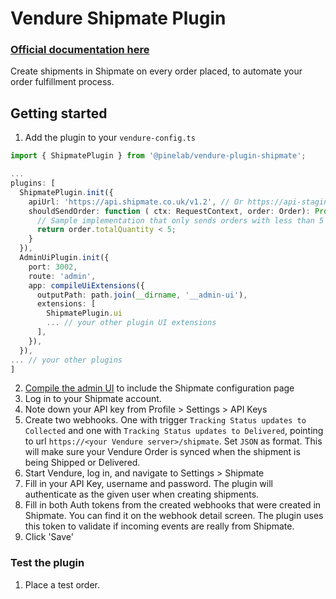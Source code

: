 # Vendure Shipmate Plugin

### [Official documentation here](https://pinelab-plugins.com/plugin/vendure-plugin-shipmate)

Create shipments in Shipmate on every order placed, to automate your order fulfillment process.

## Getting started

1. Add the plugin to your `vendure-config.ts`

```ts
import { ShipmatePlugin } from '@pinelab/vendure-plugin-shipmate';

...
plugins: [
  ShipmatePlugin.init({
    apiUrl: 'https://api.shipmate.co.uk/v1.2', // Or https://api-staging.shipmate.co.uk/v1.2 for the testing environment
    shouldSendOrder: function ( ctx: RequestContext, order: Order): Promise<boolean> | boolean {
      // Sample implementation that only sends orders with less than 5 items to Shipmate
      return order.totalQuantity < 5;
    }
  }),
  AdminUiPlugin.init({
    port: 3002,
    route: 'admin',
    app: compileUiExtensions({
      outputPath: path.join(__dirname, '__admin-ui'),
      extensions: [
        ShipmatePlugin.ui
        ... // your other plugin UI extensions
      ],
    }),
  }),
... // your other plugins
]

```

2. [Compile the admin UI](https://docs.vendure.io/guides/extending-the-admin-ui/getting-started/#setup) to include the Shipmate configuration page
3. Log in to your Shipmate account.
4. Note down your API key from Profile > Settings > API Keys
5. Create two webhooks. One with trigger `Tracking Status updates to Collected` and one with `Tracking Status updates to Delivered`, pointing to url `https://<your Vendure server>/shipmate`. Set `JSON` as format. This will make sure your Vendure Order is synced when the shipment is being Shipped or Delivered.
6. Start Vendure, log in, and navigate to Settings > Shipmate
7. Fill in your API Key, username and password. The plugin will authenticate as the given user when creating shipments.
8. Fill in both Auth tokens from the created webhooks that were created in Shipmate. You can find it on the webhook detail screen. The plugin uses this token to validate if incoming events are really from Shipmate.
9. Click 'Save'

### Test the plugin

1. Place a test order.
